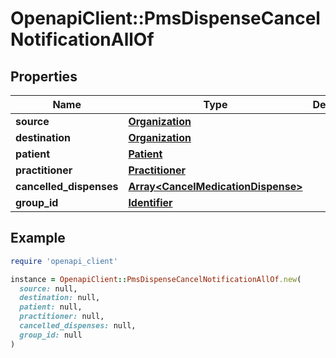 # OpenapiClient::PmsDispenseCancelNotificationAllOf

## Properties

| Name | Type | Description | Notes |
| ---- | ---- | ----------- | ----- |
| **source** | [**Organization**](Organization.md) |  |  |
| **destination** | [**Organization**](Organization.md) |  |  |
| **patient** | [**Patient**](Patient.md) |  |  |
| **practitioner** | [**Practitioner**](Practitioner.md) |  |  |
| **cancelled_dispenses** | [**Array&lt;CancelMedicationDispense&gt;**](CancelMedicationDispense.md) |  |  |
| **group_id** | [**Identifier**](Identifier.md) |  | [optional] |

## Example

```ruby
require 'openapi_client'

instance = OpenapiClient::PmsDispenseCancelNotificationAllOf.new(
  source: null,
  destination: null,
  patient: null,
  practitioner: null,
  cancelled_dispenses: null,
  group_id: null
)
```

